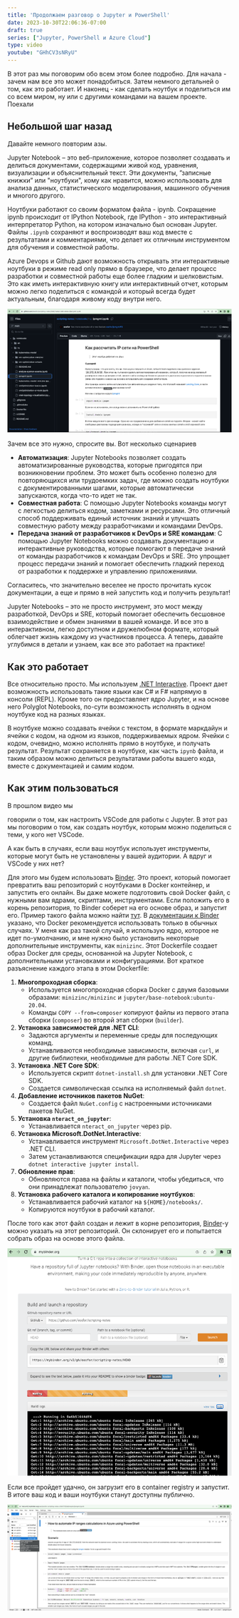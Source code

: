 ```yaml
---
title: 'Продолжаем разговор о Jupyter и PowerShell'
date: 2023-10-30T22:06:36-07:00
draft: true
series: ["Jupyter, PowerShell и Azure Cloud"]
type: video
youtube: "GHhCV3sNRyU"
---
```


В этот раз мы поговорим обо всем этом более подробно. Для начала - зачем нам все это может понадобиться. Затем немного детальней о том, как это работает. И наконец - как сделать ноутбук и поделиться им со всем миром, ну или с другими командами на вашем проекте. Поехали

<!--more-->
## Небольшой шаг назад

Давайте немного повторим азы. 

Jupyter Notebook – это веб-приложение, которое позволяет создавать и делиться документами, содержащими живой код, уравнения, визуализации и объяснительный текст. Эти документы, ”записные книжки” или "ноутбуки", кому как нравится, можно использовать для анализа данных, статистического моделирования, машинного обучения и многого другого.

Ноутбуки работают со своим форматом файла - ipynb. Сокращение ipynb происходит от IPython Notebook, где IPython - это интерактивный интерпретатор Python, на котором изначально был основан Jupyter. Файлы `.ipynb` сохраняют и воспроизводят ваш код вместе с результатами и комментариями, что делает их отличным инструментом для обучения и совместной работы.

Azure Devops и Github дают возможность открывать эти интерактивные ноутбуки в режиме read only прямо в браузере, что делает процесс разработки и совместной работы еще более гладким и шелковистым. Это как иметь интерактивную книгу или интерактивный отчет, которым можно легко поделиться с командой и который всегда будет актуальным, благодаря живому коду внутри него.

![ipynb-on-github](image.png)

Зачем все это нужно, спросите вы. Вот несколько сценариев

- **Автоматизация**: Jupyter Notebooks позволяет создать автоматизированные руководства, которые пригодятся при возникновении проблем. Это может быть особенно полезно для повторяющихся или трудоемких задач, где можно создать ноутбуки с документированными шагами, которые автоматически запускаются, когда что-то идет не так.
- **Совместная работа**: С помощью Jupyter Notebooks команды могут с легкостью делиться кодом, заметками и ресурсами. Это отличный способ поддерживать единый источник знаний и улучшать совместную работу между разработчиками и командами DevOps.
- **Передача знаний от разработчиков к DevOps и SRE командам**: С помощью Jupyter Notebooks можно создавать документацию и интерактивные руководства, которые помогают в передаче знаний от команды разработчиков к командам DevOps и SRE. Это упрощает процесс передачи знаний и помогает обеспечить гладкий переход от разработки к поддержке и управлению приложениями.

Согласитесь, что значительно веселее не просто прочитать кусок документации, а еще и прямо в ней запустить код и получить результат!

Jupyter Notebooks – это не просто инструмент, это мост между разработкой, DevOps и SRE, который помогает обеспечить бесшовное взаимодействие и обмен знаниями в вашей команде. И все это в интерактивном, легко доступном и дружелюбном формате, который облегчает жизнь каждому из участников процесса. А теперь, давайте углубимся в детали и узнаем, как все это работает на практике!

## Как это работает

Все относительно просто. Мы используем [.NET Interactive](https://github.com/dotnet/interactive). Проект дает возможность использовать такие языки как C# и F# напрямую в консоли (REPL). Кроме того он предоставляет ядро Jupyter, и на основе него Polyglot Notebooks, по-сути возможность исполнять в одном ноутбуке код на разных языках.

В ноутбуке можно создавать ячейки с текстом, в формате маркдайун и ячейки с кодом, на одном из языков, поддерживаемых ядром. Ячейки с кодом, очевидно, можно исполнять прямо в ноутбуке, и получать результат. Результат сохраняется в ноутбуке, как часть `ipynb` файла, и таким образом можно делиться результатами работы вашего кода, вместе с документацией и самим кодом.

## Как этим пользоваться

В прошлом видео мы

 говорили о том, как настроить VSCode для работы с Jupyter. В этот раз мы поговорим о том, как создать ноутбук, которым можно поделиться с теми, у кого нет VSCode.

А как быть в случаях, если ваш ноутбук использует инструменты, которые могут быть не установлены у вашей аудитории. А вдруг и VSCode у них нет?

Для этого мы будем использовать [Binder](https://mybinder.org). Это проект, который помогает превратить ваш репозиторий с ноутбуками в Docker контейнер, и запустить его онлайн. Вы даже можете подготовить свой Docker файл, с нужными вам ядрами, скриптами, инструментами. Если положить его в корень репозитория, то Binder соберет на его основе образ, и запустит его. Пример такого файла можно найти [тут](https://github.com/eosfor/scripting-notes/blob/main/Dockerfile). В [документации к Binder](https://mybinder.readthedocs.io/en/latest/tutorials/dockerfile.html) указано, что Docker рекомендуется использовать только в обычных случаях. У меня как раз такой случай, я использую ядро, которое не идет по-умолчанию, и мне нужно было установить некоторые дополнительные инструменты, как `minizinc`. Этот Dockerfile создает образ Docker для среды, основанной на Jupyter Notebook, с дополнительными установками и конфигурациями. Вот краткое разъяснение каждого этапа в этом Dockerfile:

1. **Многопроходная сборка**:
   - Используется многопроходная сборка Docker с двумя базовыми образами: `minizinc/minizinc` и `jupyter/base-notebook:ubuntu-20.04`.
   - Команды `COPY --from=composer` копируют файлы из первого этапа сборки (`composer`) во второй этап сборки (`builder`).
2. **Установка зависимостей для .NET CLI**:
   - Задаются аргументы и переменные среды для последующих команд.
   - Устанавливаются необходимые зависимости, включая `curl`, и другие библиотеки, необходимые для работы .NET Core SDK.
3. **Установка .NET Core SDK**:
   - Используется скрипт `dotnet-install.sh` для установки .NET Core SDK.
   - Создается символическая ссылка на исполняемый файл `dotnet`.
4. **Добавление источников пакетов NuGet**:
   - Создается файл `NuGet.config` с настроенными источниками пакетов NuGet.
5. **Установка `nteract_on_jupyter`**:
   - Устанавливается `nteract_on_jupyter` через pip.
6. **Установка Microsoft.DotNet.Interactive**:
   - Устанавливается инструмент `Microsoft.DotNet.Interactive` через .NET CLI.
   - Затем устанавливаются спецификации ядра для Jupyter через `dotnet interactive jupyter install`.
7. **Обновление прав**:
   - Обновляются права на файлы и каталоги, чтобы убедиться, что они принадлежат пользователю `jovyan`.
8. **Установка рабочего каталога и копирование ноутбуков**:
   - Устанавливается рабочий каталог на `${HOME}/notebooks/`.
   - Копируются ноутбуки в рабочий каталог.

После того как этот файл создан и лежит в корне репозитория, [Binder](https://mybinder.org)-у можно указать на этот репозиторий. Он склонирует его и попытается собрать образ на основе этого файла. 

![mybindre-build-process](image-1.png)

Если все пройдет удачно, он загрузит его в container registry и запустит. В итоге ваш код и ваши ноутбуки станут доступны публично.

![running-notebook](image-2.png)
